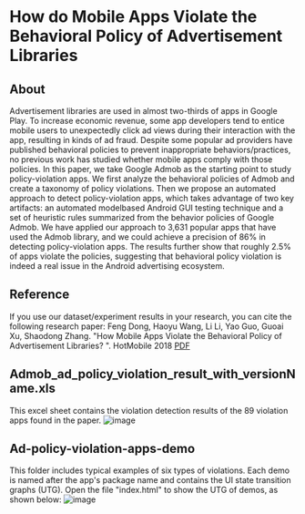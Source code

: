 # How do Mobile Apps Violate the Behavioral Policy of Advertisement Libraries
## About ##
Advertisement libraries are used in almost two-thirds of apps in Google Play. To increase economic revenue, some app developers tend to entice mobile users to unexpectedly click ad views during their interaction with the app, resulting in kinds of ad fraud. Despite some popular ad providers have published behavioral policies to prevent inappropriate behaviors/practices, no previous work has studied whether mobile apps comply with those policies. In this paper, we take Google Admob as the starting point to study policy-violation
apps. We first analyze the behavioral policies of Admob and create a taxonomy of policy violations. Then we propose an automated approach to detect policy-violation apps, which takes advantage of two key artifacts: an automated modelbased Android GUI testing technique and a set of heuristic rules summarized from the behavior policies of Google Admob. We have applied our approach to 3,631 popular apps that have used the Admob library, and we could achieve a precision of 86% in detecting policy-violation apps. The results further show that roughly 2.5% of apps violate the policies, suggesting that behavioral policy violation is indeed a real issue in the Android advertising ecosystem.

## Reference ##
If you use our dataset/experiment results in your research, you can cite the following research paper: Feng Dong, Haoyu Wang, Li Li, Yao Guo, Guoai Xu, Shaodong Zhang. "How Mobile Apps Violate the Behavioral Policy of Advertisement Libraries? ". HotMobile 2018 [PDF](https://dl.acm.org/citation.cfm?id=3177113)

## Admob_ad_policy_violation_result_with_versionName.xls ##
This excel sheet contains the violation detection results of the 89 violation apps found in the paper.
![image](https://gitee.com/breezedong/figure_bed/raw/master/violationresults.jpg)
## Ad-policy-violation-apps-demo ##
This folder includes typical examples of six types of violations. Each demo is named after the app's package name and contains the UI state transition graphs (UTG). Open the file "index.html" to show the UTG of demos, as shown below: 
![image](https://gitee.com/breezedong/figure_bed/raw/master/UTGdemo.jpg)